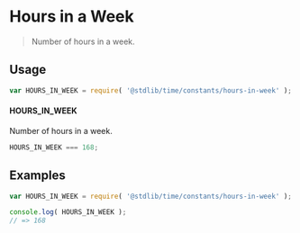 # Hours in a Week

> Number of hours in a week.

<section class="usage">

## Usage

``` javascript
var HOURS_IN_WEEK = require( '@stdlib/time/constants/hours-in-week' );
```

#### HOURS_IN_WEEK

Number of hours in a week.

``` javascript
HOURS_IN_WEEK === 168;
```

</section>

<!-- /.usage -->


<section class="examples">

## Examples

<!-- TODO: better example -->

``` javascript
var HOURS_IN_WEEK = require( '@stdlib/time/constants/hours-in-week' );

console.log( HOURS_IN_WEEK );
// => 168
```

</section>

<!-- /.examples -->


<section class="links">

</section>

<!-- /.links -->
